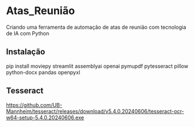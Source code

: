 # Atas_Reunião
Criando uma ferramenta de automação de atas de reunião com tecnologia de IA com Python

## Instalação

pip install moviepy streamlit assemblyai openai pymupdf pytesseract pillow python-docx pandas openpyxl

## Tesseract
https://github.com/UB-Mannheim/tesseract/releases/download/v5.4.0.20240606/tesseract-ocr-w64-setup-5.4.0.20240606.exe